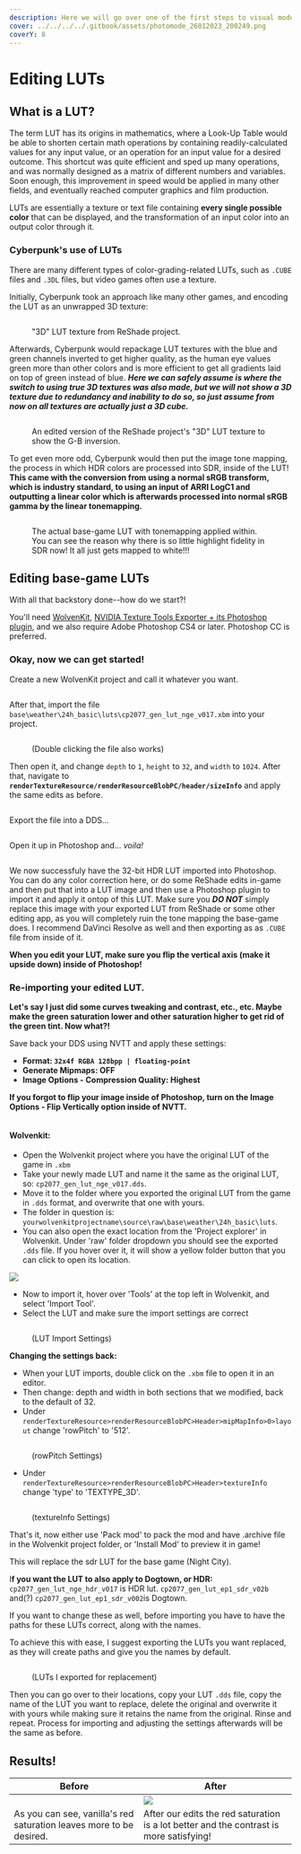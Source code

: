 ```yaml
---
description: Here we will go over one of the first steps to visual modding, editing LUTs!
cover: ../../../../.gitbook/assets/photomode_26012023_200249.png
coverY: 8
---
```


# Editing LUTs

## What is a LUT?

The term LUT has its origins in mathematics, where a Look-Up Table would be able to shorten certain math operations by containing readily-calculated values for any input value, or an operation for an input value for a desired outcome. This shortcut was quite efficient and sped up many operations, and was normally designed as a matrix of different numbers and variables. Soon enough, this improvement in speed would be applied in many other fields, and eventually reached computer graphics and film production.

LUTs are essentially a texture or text file containing **every single possible color** that can be displayed, and the transformation of an input color into an output color through it.

### Cyberpunk's use of LUTs

There are many different types of color-grading-related LUTs, such as `.CUBE` files and `.3DL` files, but video games often use a texture.

Initially, Cyberpunk took an approach like many other games, and encoding the LUT as an unwrapped 3D texture:

<figure><img src="../../../../.gitbook/assets/image (2) (3).png" alt=""><figcaption><p>"3D" LUT texture from ReShade project.</p></figcaption></figure>

Afterwards, Cyberpunk would repackage LUT textures with the blue and green channels inverted to get higher quality, as the human eye values green more than other colors and is more efficient to get all gradients laid on top of green instead of blue. _**Here we can safely assume is where the switch to using true 3D textures was also made, but we will not show a 3D texture due to redundancy and inability to do so, so just assume from now on all textures are actually just a 3D cube.**_

<figure><img src="../../../../.gitbook/assets/lut_gb_inv.png" alt=""><figcaption><p>An edited version of the ReShade project's "3D" LUT texture to show the G-B inversion.</p></figcaption></figure>

To get even more odd, Cyberpunk would then put the image tone mapping, the process in which HDR colors are processed into SDR, inside of the LUT! **This came with the conversion from using a normal sRGB transform, which is industry standard, to using an input of ARRI LogC1 and outputting a linear color which is afterwards processed into normal sRGB gamma by the linear tonemapping.**

<figure><img src="../../../../.gitbook/assets/cp2077_gen_lut_nge_v017.png" alt=""><figcaption><p>The actual base-game LUT with tonemapping applied within. You can see the reason why there is so little highlight fidelity in SDR now! It all just gets mapped to white!!!</p></figcaption></figure>

## Editing base-game LUTs

With all that backstory done--how do we start?!

You'll need [WolvenKit](https://github.com/WolvenKit/Wolvenkit/releases), [NVIDIA Texture Tools Exporter + its Photoshop plugin](https://developer.nvidia.com/nvidia-texture-tools-exporter), and we also require Adobe Photoshop CS4 or later. Photoshop CC is preferred.

### **Okay, now we can get started!**

Create a new WolvenKit project and call it whatever you want.&#x20;

<div align="center">

<figure><img src="../../../../.gitbook/assets/create_project.png" alt=""><figcaption></figcaption></figure>

</div>

After that, import the file `base\weather\24h_basic\luts\cp2077_gen_lut_nge_v017.xbm` into your project.

<figure><img src="../../../../.gitbook/assets/Untitled-2.png" alt=""><figcaption><p>(Double clicking the file also works)</p></figcaption></figure>

Then open it, and change `depth` to `1`, `height` to `32`, and `width` to `1024`. After that, navigate to **`renderTextureResource/renderResourceBlobPC/header/sizeInfo`** and apply the same edits as before.

<figure><img src="../../../../.gitbook/assets/apply_edits.png" alt=""><figcaption></figcaption></figure>

Export the file into a DDS...

<figure><img src="../../../../.gitbook/assets/export_dds.png" alt=""><figcaption></figcaption></figure>

Open it up in Photoshop and... _voila!_

<figure><img src="../../../../.gitbook/assets/Screenshot_20230126_071905.png" alt=""><figcaption></figcaption></figure>

We now successfuly have the 32-bit HDR LUT imported into Photoshop. You can do any color correction here, or do some ReShade edits in-game and then put that into a LUT image and then use a Photoshop plugin to import it and apply it ontop of this LUT. Make sure you _**DO NOT**_ simply replace this image with your exported LUT from ReShade or some other editing app, as you will completely ruin the tone mapping the base-game does. I recommend DaVinci Resolve as well and then exporting as as `.CUBE` file from inside of it.

**When you edit your LUT, make sure you flip the vertical axis (make it upside down) inside of Photoshop!**

### Re-importing your edited LUT.

**Let's say I just did some curves tweaking and contrast, etc., etc. Maybe make the green saturation lower and other saturation higher to get rid of the green tint. Now what?!**

Save back your DDS using NVTT and apply these settings:

* **Format: `32x4f RGBA 128bpp | floating-point`**
* **Generate Mipmaps: OFF**
* **Image Options - Compression Quality: Highest**

**If you forgot to flip your image inside of Photoshop, turn on the Image Options - Flip Vertically option inside of NVTT.**

<figure><img src="../../../../.gitbook/assets/image (3) (1).png" alt=""><figcaption></figcaption></figure>

#### **Wolvenkit:**

* Open the Wolvenkit project where you have the original LUT of the game in `.xbm`&#x20;
* Take your newly made LUT and name it the same as the original LUT, so: `cp2077_gen_lut_nge_v017.dds`.
* Move it to the folder where you exported the original LUT from the game in `.dds` format, and overwrite that one with yours.&#x20;
* The folder in question is: `yourwolvenkitprojectname\source\raw\base\weather\24h_basic\luts`.&#x20;
* You can also open the exact location from the 'Project explorer' in Wolvenkit. Under 'raw' folder dropdown you should see the exported `.dds` file. If you hover over it, it will show a yellow folder button that you can click to open its location.

&#x20;![](<../../../../.gitbook/assets/image (65).png>)

* Now to import it, hover over 'Tools' at the top left in Wolvenkit, and select 'Import Tool'.
* Select the LUT and make sure the import settings are correct



<figure><img src="../../../../.gitbook/assets/image (60).png" alt=""><figcaption><p>(LUT Import Settings)</p></figcaption></figure>

**Changing the settings back:**

* When your LUT imports, double click on the `.xbm` file to open it in an editor.&#x20;
* Then change: depth and width in both sections that we modified, back to the default of 32.&#x20;
* Under `renderTextureResource>renderResourceBlobPC>Header>mipMapInfo>0>layout` change 'rowPitch' to '512'.

<figure><img src="../../../../.gitbook/assets/image (61).png" alt=""><figcaption><p>(rowPitch Settings)</p></figcaption></figure>

* Under `renderTextureResource>renderResourceBlobPC>Header>textureInfo` change 'type' to 'TEXTYPE\_3D'.

<figure><img src="../../../../.gitbook/assets/image (62).png" alt=""><figcaption><p>(textureInfo Settings)</p></figcaption></figure>

That's it, now either use 'Pack mod' to pack the mod and have .archive file in the Wolvenkit project folder, or 'Install Mod' to preview it in game!&#x20;

This will replace the sdr LUT for the base game (Night City).&#x20;

I**f you want the LUT to also apply to Dogtown, or HDR:** `cp2077_gen_lut_nge_hdr_v017` is HDR lut. `cp2077_gen_lut_ep1_sdr_v02b` and(?) `cp2077_gen_lut_ep1_sdr_v002`is Dogtown.&#x20;

If you want to change these as well, before importing you have to have the paths for these LUTs correct, along with the names.&#x20;

To achieve this with ease, I suggest exporting the LUTs you want replaced, as they will create paths and give you the names by default.

<figure><img src="../../../../.gitbook/assets/image (63).png" alt=""><figcaption><p>(LUTs I exported for replacement)</p></figcaption></figure>

Then you can go over to their locations, copy your LUT `.dds` file, copy the name of the LUT you want to replace, delete the original and overwrite it with yours while making sure it retains the name from the original. Rinse and repeat. Process for importing and adjusting the settings afterwards will be the same as before.&#x20;



## Results!

| Before                                                                                            | After                                                                                   |
| ------------------------------------------------------------------------------------------------- | --------------------------------------------------------------------------------------- |
| <img src="../../../../.gitbook/assets/photomode_26012023_200639.png" alt="" data-size="original"> | ![](../../../../.gitbook/assets/photomode\_26012023\_200249.png)                        |
| As you can see, vanilla's red saturation leaves more to be desired.                               | After our edits the red saturation is a lot better and the contrast is more satisfying! |
